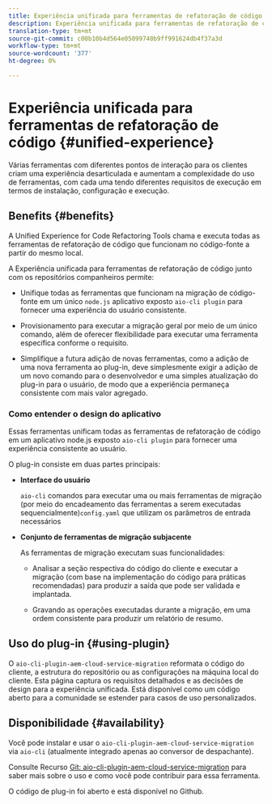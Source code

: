 ```yaml
---
title: Experiência unificada para ferramentas de refatoração de código
description: Experiência unificada para ferramentas de refatoração de código
translation-type: tm+mt
source-git-commit: c00b10b4d564e05099740b9ff991624db4f37a3d
workflow-type: tm+mt
source-wordcount: '377'
ht-degree: 0%

---
```



# Experiência unificada para ferramentas de refatoração de código {#unified-experience}

Várias ferramentas com diferentes pontos de interação para os clientes criam uma experiência desarticulada e aumentam a complexidade do uso de ferramentas, com cada uma tendo diferentes requisitos de execução em termos de instalação, configuração e execução.

## Benefits {#benefits}

A Unified Experience for Code Refactoring Tools chama e executa todas as ferramentas de refatoração de código que funcionam no código-fonte a partir do mesmo local.

A Experiência unificada para ferramentas de refatoração de código junto com os repositórios companheiros permite:

* Unifique todas as ferramentas que funcionam na migração de código-fonte em um único `node.js` aplicativo exposto `aio-cli plugin` para fornecer uma experiência do usuário consistente.

* Provisionamento para executar a migração geral por meio de um único comando, além de oferecer flexibilidade para executar uma ferramenta específica conforme o requisito.

* Simplifique a futura adição de novas ferramentas, como a adição de uma nova ferramenta ao plug-in, deve simplesmente exigir a adição de um novo comando para o desenvolvedor e uma simples atualização do plug-in para o usuário, de modo que a experiência permaneça consistente com mais valor agregado.

### Como entender o design do aplicativo

Essas ferramentas unificam todas as ferramentas de refatoração de código em um aplicativo node.js exposto `aio-cli plugin` para fornecer uma experiência consistente ao usuário.

O plug-in consiste em duas partes principais:

* **Interface do usuário**

   `aio-cli` comandos para executar uma ou mais ferramentas de migração (por meio do encadeamento das ferramentas a serem executadas sequencialmente)`config.yaml` que utilizam os parâmetros de entrada necessários

* **Conjunto de ferramentas de migração subjacente**

   As ferramentas de migração executam suas funcionalidades:

   * Analisar a seção respectiva do código do cliente e executar a migração (com base na implementação do código para práticas recomendadas) para produzir a saída que pode ser validada e implantada.

   * Gravando as operações executadas durante a migração, em uma ordem consistente para produzir um relatório de resumo.

## Uso do plug-in {#using-plugin}

O `aio-cli-plugin-aem-cloud-service-migration` reformata o código do cliente, a estrutura do repositório ou as configurações na máquina local do cliente. Esta página captura os requisitos detalhados e as decisões de design para a experiência unificada.
Está disponível como um código aberto para a comunidade se estender para casos de uso personalizados.

## Disponibilidade {#availability}

Você pode instalar e usar o `aio-cli-plugin-aem-cloud-service-migration` via `aio-cli` (atualmente integrado apenas ao conversor de despachante).

Consulte Recurso [Git: aio-cli-plugin-aem-cloud-service-migration](https://github.com/adobe/aio-cli-plugin-aem-cloud-service-migration) para saber mais sobre o uso e como você pode contribuir para essa ferramenta.

O código de plug-in foi aberto e está disponível no Github.

